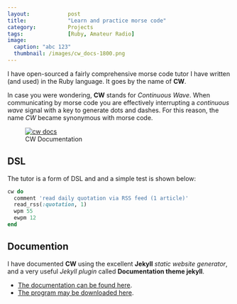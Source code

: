 ```yaml
---
layout:            post
title:             "Learn and practice morse code"
category:          Projects
tags:              [Ruby, Amateur Radio]
image:
  caption: "abc 123"
  thumbnail: /images/cw_docs-1800.png
---
```


I have open-sourced a fairly comprehensive morse code tutor I have written (and used) in the Ruby language. It goes by the name of **CW**.

In case you were wondering, **CW** stands for _Continuous Wave_. When communicating by morse code you are effectively interrupting a _continuous wave_ signal with a key to generate dots and dashes. For this reason, the name _CW_ became synonymous with morse code.

<figure class="align-center">
  <a href="http://martynjago.co.uk/CW/"><img src="{{ '/images/cw_docs-1800.png' | absolute_url }}" alt="cw docs"></a>
  <figcaption>CW Documentation</figcaption>
</figure>

## DSL

The tutor is a form of DSL and and a simple test is shown below:

```ruby
cw do
  comment 'read daily quotation via RSS feed (1 article)'
  read_rss(:quotation, 1)
  wpm 55
  ewpm 12
end
```

## Documention

I have documented **CW** using the excellent **Jekyll** _static website generator_, and a very useful _Jekyll plugin_ called **Documentation theme jekyll**.

- [The documentation can be found here](http://mjago.github.io/CW/).
- [The program may be downloaded here](http://github.com/mjago/cw/).


